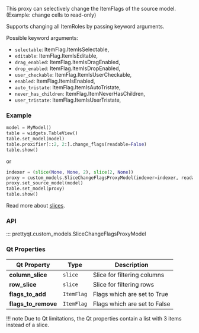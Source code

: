 This proxy can selectively change the ItemFlags of the source model. (Example: change cells to read-only)

Supports changing all ItemRoles by passing keyword arguments.

Possible keyword arguments:

* `selectable`: ItemFlag.ItemIsSelectable,
* `editable`: ItemFlag.ItemIsEditable,
* `drag_enabled`: ItemFlag.ItemIsDragEnabled,
* `drop_enabled`: ItemFlag.ItemIsDropEnabled,
* `user_checkable`: ItemFlag.ItemIsUserCheckable,
* `enabled`: ItemFlag.ItemIsEnabled,
* `auto_tristate`: ItemFlag.ItemIsAutoTristate,
* `never_has_children`: ItemFlag.ItemNeverHasChildren,
* `user_tristate`: ItemFlag.ItemIsUserTristate,



### Example

```py
model = MyModel()
table = widgets.TableView()
table.set_model(model)
table.proxifier[::2, 2:].change_flags(readable=False)
table.show()
```

or

```py
indexer = (slice(None, None, 2), slice(2, None))
proxy = custom_models.SliceChangeFlagsProxyModel(indexer=indexer, readable=False)
proxy.set_source_model(model)
table.set_model(proxy)
table.show()
```

Read more about [slices](https://docs.python.org/3/library/functions.html#slice).

### API

::: prettyqt.custom_models.SliceChangeFlagsProxyModel

### Qt Properties

| Qt Property         | Type       | Description                  |
| --------------------|------------| ---------------------------- |
| **column_slice**    | `slice`    | Slice for filtering columns  |
| **row_slice**       | `slice`    | Slice for filtering rows     |
| **flags_to_add**    | `ItemFlag` | Flags which are set to True  |
| **flags_to_remove** | `ItemFlag` | Flags which are set to False |

!!! note
    Due to Qt limitations, the Qt properties contain a list with 3 items instead of a slice.
